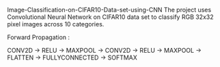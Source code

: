 Image-Classification-on-CIFAR10-Data-set-using-CNN
The project uses Convolutional Neural Network on CIFAR10 data set to classify RGB 32x32 pixel images across 10 categories.

Forward Propagation :

CONV2D -> RELU -> MAXPOOL -> CONV2D -> RELU -> MAXPOOL -> FLATTEN -> FULLYCONNECTED -> SOFTMAX
